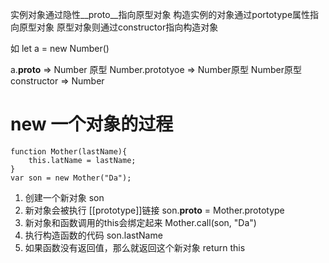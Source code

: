 

实例对象通过隐性__proto__指向原型对象
构造实例的对象通过portotype属性指向原型对象
原型对象则通过constructor指向构造对象

如 let a = new Number()

a.__proto__ => Number 原型
Number.prototyoe => Number原型
Number原型 constructor => Number

# new 一个对象的过程
```
function Mother(lastName){
    this.latName = lastName;
}
var son = new Mother("Da");
```
1. 创建一个新对象 son
2. 新对象会被执行 [[prototype]]链接 son.__proto__ = Mother.prototype
3. 新对象和函数调用的this会绑定起来 Mother.call(son, "Da")
4. 执行构造函数的代码 son.lastName
5. 如果函数没有返回值，那么就返回这个新对象 return this
